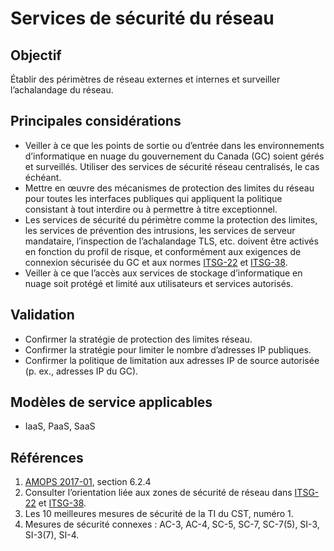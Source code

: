 # Services de sécurité du réseau

## Objectif

Établir des périmètres de réseau externes et internes et surveiller l’achalandage du réseau.

## Principales considérations

* Veiller à ce que les points de sortie ou d’entrée dans les environnements d’informatique en nuage du gouvernement du Canada (GC) soient gérés et surveillés. Utiliser des services de sécurité réseau centralisés, le cas échéant.
* Mettre en œuvre des mécanismes de protection des limites du réseau pour toutes les interfaces publiques qui appliquent la politique consistant à tout interdire ou à permettre à titre exceptionnel.
* Les services de sécurité du périmètre comme la protection des limites, les services de prévention des intrusions, les services de serveur mandataire, l’inspection de l’achalandage TLS, etc. doivent être activés en fonction du profil de risque, et conformément aux exigences de connexion sécurisée du GC et aux normes [ITSG-22](https://cyber.gc.ca/en/guidance/baseline-security-requirements-network-security-zones-government-canada-itsg-22) et [ITSG-38](https://cyber.gc.ca/fr/orientation/considerations-de-conception-relatives-au-positionnement-des-services-dans-les-zones).
* Veiller à ce que l’accès aux services de stockage d’informatique en nuage soit protégé et limité aux utilisateurs et services autorisés.

## Validation

* Confirmer la stratégie de protection des limites réseau.
* Confirmer la stratégie pour limiter le nombre d’adresses IP publiques.
* Confirmer la politique de limitation aux adresses IP de source autorisée (p. ex., adresses IP du GC).

## Modèles de service applicables

* IaaS, PaaS, SaaS

## Références

1. [AMOPS 2017-01](https://www.canada.ca/fr/gouvernement/systeme/gouvernement-numerique/innovations-gouvernementales-numeriques/services-informatique-nuage/orientation-utilisation-securisee-services-commerciaux-informatique-nuage-amops.html), section 6.2.4
2. Consulter l’orientation liée aux zones de sécurité de réseau dans [ITSG-22](https://cyber.gc.ca/en/guidance/baseline-security-requirements-network-security-zones-government-canada-itsg-22) et [ITSG-38](https://cyber.gc.ca/fr/orientation/considerations-de-conception-relatives-au-positionnement-des-services-dans-les-zones).
3. Les 10 meilleures mesures de sécurité de la TI du CST, numéro 1.
4. Mesures de sécurité connexes : AC-3, AC-4, SC-5, SC-7, SC-7(5), SI-3, SI-3(7), SI-4.
